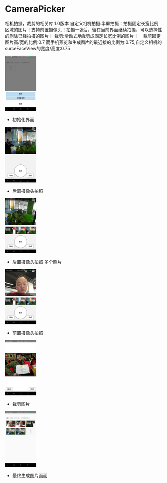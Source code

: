 # CameraPicker
相机拍摄，裁剪的相关库
1.0版本 
  自定义相机拍摄:半屏拍摄：拍摄固定长宽比例 区域的图片！支持前置摄像头！拍摄一张后，留在当前界面继续拍摄，可以选择性的删除已经拍摄的图片！
  裁剪:滑动式地裁剪成固定长宽比例的图片！
  
  裁剪固定图片高/宽的比例:0.7 而手机预览和生成图片的最近接的比例为:0.75,自定义相机的surceFaceView的宽度/高度:0.75
  
<img src="/gif/1.png" height="177.8px" width="100px" alt="初始化界面"/>
<ul><li>初始化界面</li></ul>
<img src="/gif/2.png"  height="177.8px" width="100px" alt="后置摄像头拍照"/>
<ul><li>后置摄像头拍照</li></ul>
<img src="/gif/3.png"  height="177.8px" width="100px" alt="后置摄像头拍照 多个照片"/>
<ul><li>后置摄像头拍照 多个照片</li></ul>
<img src="/gif/4.png"  height="177.8px" width="100px" alt="前置摄像头拍照"/>
<ul><li>前置摄像头拍照</li></ul>
<img src="/gif/5.png"  height="177.8px" width="100px" alt="裁剪图片 固定比例的图片"/>
<ul><li>裁剪图片</li></ul>
<img src="/gif/7.png"  height="177.8px" width="100px" alt="最终生成图片画面"/>
<ul><li>最终生成图片画面</li></ul>
